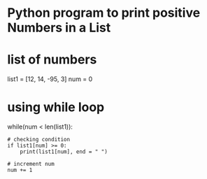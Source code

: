# Python program to print positive Numbers in a List
  
# list of numbers
list1 = [12, 14, -95, 3]
num = 0
  
# using while loop     
while(num < len(list1)):
      
    # checking condition
    if list1[num] >= 0:
        print(list1[num], end = " ")
      
    # increment num 
    num += 1
